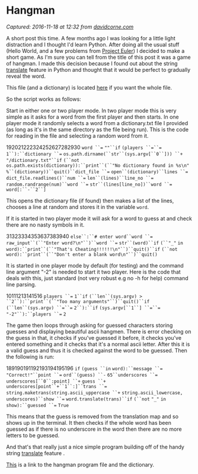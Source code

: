 # Hangman

_Captured: 2016-11-18 at 12:32 from [davidcorne.com](https://davidcorne.com/2012/06/17/hangman/#more-217)_

A short post this time. A few months ago I was looking for a little light distraction and I thought I'd learn Python. After doing all the usual stuff (Hello World, and a few problems from [Project Euler](http://projecteuler.net/problems)) I decided to make a short game. As I'm sure you can tell from the title of this post it was a game of hangman. I made this decision because I found out about the string [translate](http://docs.python.org/library/string.html#string-functions) feature in Python and thought that it would be perfect to gradually reveal the word.

This file (and a dictionary) is located [here](http://goo.gl/VLx1M) if you want the whole file.

So the script works as follows:

Start in either one or two player mode. In two player mode this is very simple as it asks for a word from the first player and then starts. In one player mode it randomly selects a word from a dictionary.txt file I provided (as long as it's in the same directory as the file being run). This is the code for reading in the file and selecting a random word from it.

192021222324252627282930
`word ``=` `""``if` `(players ``=``=` `1``):``dictionary ``=` `os.path.dirname(``str``(sys.argv[``0``])) ``+` `"/dictionary.txt"``if` `(``not` `os.path.exists(dictionary)):``print``(``"No dictionary found in %s\n"` `%``(dictionary))``quit()``dict_file ``=` `open``(dictionary)``lines ``=` `dict_file.readlines()``num ``=` `len``(lines)``line_no ``=` `random.randrange(num)``word ``=` `str``(lines[line_no])``word ``=` `word[:``-``2``]`

This opens the dictionary file (if found) then makes a list of the lines, chooses a line at random and stores it in the variable `word`.

If it is started in two player mode it will ask for a word to guess at and check there are no nasty symbols in it.

31323334353637383940
`else``:``# enter word``word ``=` `raw_input``(``"Enter word?\n"``)``word ``=` `str``(word)``if` `(``"_"` `in` `word):``print``(``"That's Cheating!!!!!!\n"``)``quit()``if` `(``not` `word):``print``(``"Don't enter a blank word\n"``)``quit()`

It is started in one player mode by default (for testing) and the command line argument "-2" is needed to start it two player. Here is the code that deals with this, just standard (not very robust e.g no -h for help) command line parsing.

10111213141516
`players ``=` `1``if` `(``len``(sys.argv) > ``2``):``print``(``"Too many arguments"``)``quit()``if` `(``len``(sys.argv) ``=``=` `2``):``if` `(sys.argv[``1``] ``=``=` `"-2"``):``players ``=` `2`

The game then loops through asking for guessed characters storing guesses and displaying beautiful ascii hangmen. There is error checking on the guess in that, it checks if you've guessed it before, it checks you've entered something and it checks that it's a normal ascii letter. After this it is a valid guess and thus it is checked against the word to be guessed. Then the following is run:

189190191192193194195196
`if` `(guess ``in` `word):``message ``=` `"Correct!"``point ``=` `ord``(guess) ``-` `65``underscores ``=` `underscores[``0``:point] ``+` `guess ``+` `underscores[point``+``1``:]``trans ``=` `string.maketrans(string.ascii_uppercase ``+` `string.ascii_lowercase, underscores)``show ``=` `word.translate(trans)``if` `(``not` `"_"` `in` `show):``guessed ``=` `True`

This means that the guess is removed from the translation map and so shows up in the terminal. It then checks if the whole word has been guessed as if there is no underscore in the word then there are no more letters to be guessed.

And that's that really just a nice simple program building off of the handy string [translate](http://docs.python.org/library/string.html#string-functions) feature .

[This](http://goo.gl/VLx1M) is a link to the hangman program file and the dictionary.
